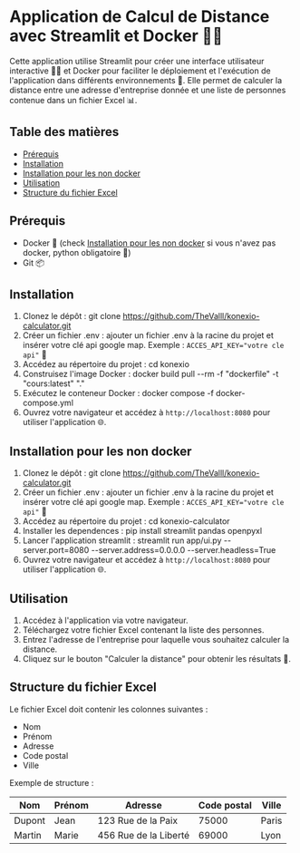 # Application de Calcul de Distance avec Streamlit et Docker 🚀🌐

Cette application utilise Streamlit pour créer une interface utilisateur interactive 👨‍💻 et Docker pour faciliter le déploiement et l'exécution de l'application dans différents environnements 🐳. Elle permet de calculer la distance entre une adresse d'entreprise donnée et une liste de personnes contenue dans un fichier Excel 📊.

## Table des matières

- [Prérequis](#prérequis)
- [Installation](#installation)
- [Installation pour les non docker](#installation-pour-les-non-docker)
- [Utilisation](#utilisation)
- [Structure du fichier Excel](#structure-du-fichier-excel)

## Prérequis

- Docker 🐳 (check [Installation pour les non docker](#installation-pour-les-non-docker) si vous n'avez pas docker, python obligatoire 🐍)
- Git 📦

## Installation

1. Clonez le dépôt :
   git clone https://github.com/TheValll/konexio-calculator.git
2. Créer un fichier .env :
   ajouter un fichier .env à la racine du projet et insérer votre clé api google map. Exemple : `ACCES_API_KEY="votre cle api"` 🔑
3. Accédez au répertoire du projet :
   cd konexio
4. Construisez l'image Docker :
   docker build pull --rm -f "dockerfile" -t "cours:latest" "."
5. Exécutez le conteneur Docker :
   docker compose -f docker-compose.yml
6. Ouvrez votre navigateur et accédez à `http://localhost:8080` pour utiliser l'application 🌐.

## Installation pour les non docker

1. Clonez le dépôt :
   git clone https://github.com/TheValll/konexio-calculator.git
2. Créer un fichier .env :
   ajouter un fichier .env à la racine du projet et insérer votre clé api google map. Exemple : `ACCES_API_KEY="votre cle api"` 🔑
3. Accédez au répertoire du projet :
   cd konexio-calculator
4. Installer les dependences :
   pip install streamlit pandas openpyxl
5. Lancer l'application streamlit :
   streamlit run app/ui.py --server.port=8080 --server.address=0.0.0.0 --server.headless=True
6. Ouvrez votre navigateur et accédez à `http://localhost:8080` pour utiliser l'application 🌐.

## Utilisation

1. Accédez à l'application via votre navigateur.
2. Téléchargez votre fichier Excel contenant la liste des personnes.
3. Entrez l'adresse de l'entreprise pour laquelle vous souhaitez calculer la distance.
4. Cliquez sur le bouton "Calculer la distance" pour obtenir les résultats 📏.

## Structure du fichier Excel

Le fichier Excel doit contenir les colonnes suivantes :

- Nom
- Prénom
- Adresse
- Code postal
- Ville

Exemple de structure :

| Nom    | Prénom | Adresse               | Code postal | Ville |
| ------ | ------ | --------------------- | ----------- | ----- |
| Dupont | Jean   | 123 Rue de la Paix    | 75000       | Paris |
| Martin | Marie  | 456 Rue de la Liberté | 69000       | Lyon  |

